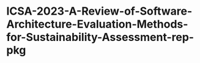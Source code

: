 # ICSA-2023-A-Review-of-Software-Architecture-Evaluation-Methods-for-Sustainability-Assessment-rep-pkg